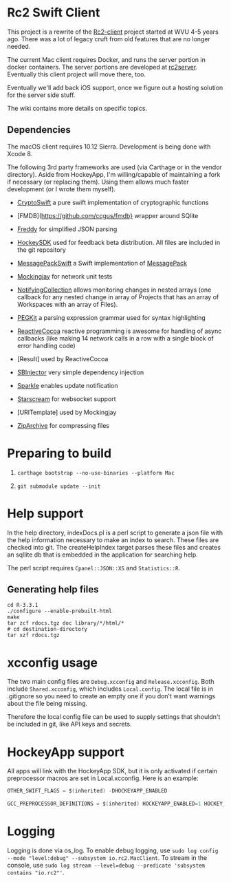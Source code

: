 # Rc2 Swift Client

This project is a rewrite of the [Rc2-client](https://github.com/wvuRc2/rc2client) project started at WVU 4-5 years ago. There was a lot of legacy cruft from old features that are no longer needed.

The current Mac client requires Docker, and runs the server portion in docker containers. The server portions are developed at [rc2server](https://github.com/rc2server/rc2). Eventually this client project will move there, too.

Eventually we'll add back iOS support, once we figure out a hosting solution for the server side stuff.

The wiki contains more details on specific topics.

## Dependencies

The macOS client requires 10.12 Sierra. Development is being done with Xcode 8.

The following 3rd party frameworks are used (via Carthage or in the vendor directory). Aside from HockeyApp, I'm willing/capable of maintaining a fork if necessary (or replacing them). Using them allows much faster development (or I wrote them myself).

* [CryptoSwift](https://github.com/krzyzanowskim/CryptoSwift.git) a pure swift implementation of cryptographic functions

* [FMDB](https://github.com/ccgus/fmdb} wrapper around SQlite

* [Freddy](https://github.com/bignerdranch/Freddy) for simplified JSON parsing

* [HockeySDK](https://hockeyapp.net/) used for feedback beta distribution. All files are included in the git repository

* [MessagePackSwift](https://github.com/mlilback/MessagePackSwift.git) a Swift implementation of [MessagePack](http://msgpack.org/)

* [Mockingjay](https://github.com/kylef/Mockingjay) for network unit tests

* [NotifyingCollection](https://github.com/mlilback/NotifyingCollection) allows monitoring changes in nested arrays (one callback for any nested change in array of Projects that has an array of Workspaces with an array of Files).

* [PEGKit](https://github.com/itod/pegkit.git) a parsing expression grammar used for syntax highlighting

* [ReactiveCocoa](https://github.com/ReactiveCocoa/ReactiveCocoa) reactive programming is awesome for handling of async callbacks (like making 14 network calls in a row with a single block of error handling code)

* [Result] used by ReactiveCocoa

* [SBInjector](https://github.com/mlilback/SBInjector.git) very simple dependency injection

* [Sparkle](https://sparkle-project.org/) enables update notification

* [Starscream](https://github.com/daltoniam/Starscream) for websocket support

* [URITemplate] used by Mockingjay

* [ZipArchive](https://github.com/ZipArchive/ZipArchive) for compressing files

# Preparing to build

1. `carthage bootstrap --no-use-binaries --platform Mac`

2. `git submodule update --init`

# Help support

In the help directory, indexDocs.pl is a perl script to generate a json file with the help information necessary to make an index to search. These files are checked into git. The createHelpIndex target parses these files and creates an sqllite db that is embedded in the application for searching help.

The perl script requires `Cpanel::JSON::XS` and `Statistics::R`.

## Generating help files ##

```
cd R-3.3.1
./configure --enable-prebuilt-html
make
tar zcf rdocs.tgz doc library/*/html/*
# cd destination-directory
tar xzf rdocs.tgz
```

# xcconfig usage

The two main config files are `Debug.xcconfig` and `Release.xcconfig`. Both include `Shared.xcconfig`, which includes `Local.config`. The local file is in .gitignore so you need to create an empty one if you don't want warnings about the file being missing.

Therefore the local config file can be used to supply settings that shouldn't be included in git, like API keys and secrets.

# HockeyApp support

All apps will link with the HockeyApp SDK, but it is only activated if certain preprocessor macros are set in Local.xcconfig. Here is an example:

```C
OTHER_SWIFT_FLAGS = $(inherited) -DHOCKEYAPP_ENABLED
 
GCC_PREPROCESSOR_DEFINITIONS = $(inherited) HOCKEYAPP_ENABLED=1 HOCKEY_IDENTIFIER='@"7574682489924a239272b421546d00f8"'
```

# Logging

Logging is done via os_log. To enable debug logging, use `sudo log config --mode "level:debug" --subsystem io.rc2.MacClient`. To stream in the console, use `sudo log stream --level=debug --predicate 'subsystem contains "io.rc2"'`.

